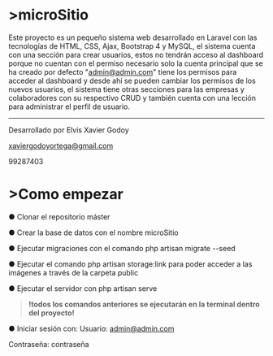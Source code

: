 # >**microSitio**

Este proyecto es un pequeño sistema web desarrollado en Laravel con las tecnologías de HTML, CSS, Ajax, Bootstrap 4 y MySQL, el sistema cuenta con una sección para crear usuarios, estos no tendrán acceso al dashboard porque no cuentan con el permiso necesario solo la cuenta principal que se ha creado por defecto "admin@admin.com" tiene los permisos para acceder al dashboard y desde ahí se pueden cambiar los permisos de los nuevos usuarios, el sistema tiene otras secciones para las empresas y colaboradores con su respectivo CRUD y también cuenta con una lección para administrar el perfil de usuario.

********************************************************************************************************************

Desarrollado por
Elvis Xavier Godoy

xaviergodoyortega@gmail.com

99287403



# >**Como empezar**

● Clonar el repositorio máster

● Crear la base de datos con el nombre microSitio

● Ejecutar migraciones con el comando php artisan migrate --seed

● Ejecutar el comando php artisan storage:link para poder acceder a las imágenes a través de la carpeta public

● Ejecutar el servidor con php artisan serve

  >**!todos los comandos anteriores se ejecutarán en la terminal dentro del proyecto!**

● Iniciar sesión con:
Usuario: admin@admin.com

Contraseña: contraseña


